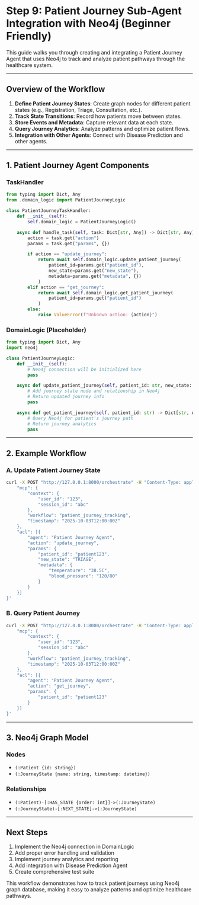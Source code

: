 # Step 9: Patient Journey Sub-Agent Integration with Neo4j (Beginner Friendly)

This guide walks you through creating and integrating a Patient Journey Agent that uses Neo4j to track and analyze patient pathways through the healthcare system.

---

## Overview of the Workflow

1. **Define Patient Journey States**: Create graph nodes for different patient states (e.g., Registration, Triage, Consultation, etc.).
2. **Track State Transitions**: Record how patients move between states.
3. **Store Events and Metadata**: Capture relevant data at each state.
4. **Query Journey Analytics**: Analyze patterns and optimize patient flows.
5. **Integration with Other Agents**: Connect with Disease Prediction and other agents.

---

## 1. Patient Journey Agent Components

### TaskHandler
```python
from typing import Dict, Any
from .domain_logic import PatientJourneyLogic

class PatientJourneyTaskHandler:
    def __init__(self):
        self.domain_logic = PatientJourneyLogic()

    async def handle_task(self, task: Dict[str, Any]) -> Dict[str, Any]:
        action = task.get("action")
        params = task.get("params", {})

        if action == "update_journey":
            return await self.domain_logic.update_patient_journey(
                patient_id=params.get("patient_id"),
                new_state=params.get("new_state"),
                metadata=params.get("metadata", {})
            )
        elif action == "get_journey":
            return await self.domain_logic.get_patient_journey(
                patient_id=params.get("patient_id")
            )
        else:
            raise ValueError(f"Unknown action: {action}")
```

### DomainLogic (Placeholder)
```python
from typing import Dict, Any
import neo4j

class PatientJourneyLogic:
    def __init__(self):
        # Neo4j connection will be initialized here
        pass

    async def update_patient_journey(self, patient_id: str, new_state: str, metadata: Dict[str, Any]) -> Dict[str, Any]:
        # Add journey state node and relationship in Neo4j
        # Return updated journey info
        pass

    async def get_patient_journey(self, patient_id: str) -> Dict[str, Any]:
        # Query Neo4j for patient's journey path
        # Return journey analytics
        pass
```

---

## 2. Example Workflow

### A. Update Patient Journey State
```bash
curl -X POST "http://127.0.0.1:8000/orchestrate" -H "Content-Type: application/json" -d '{
    "mcp": {
        "context": {
            "user_id": "123",
            "session_id": "abc"
        },
        "workflow": "patient_journey_tracking",
        "timestamp": "2025-10-03T12:00:00Z"
    },
    "acl": [{
        "agent": "Patient Journey Agent",
        "action": "update_journey",
        "params": {
            "patient_id": "patient123",
            "new_state": "TRIAGE",
            "metadata": {
                "temperature": "38.5C",
                "blood_pressure": "120/80"
            }
        }
    }]
}'
```

### B. Query Patient Journey
```bash
curl -X POST "http://127.0.0.1:8000/orchestrate" -H "Content-Type: application/json" -d '{
    "mcp": {
        "context": {
            "user_id": "123",
            "session_id": "abc"
        },
        "workflow": "patient_journey_tracking",
        "timestamp": "2025-10-03T12:00:00Z"
    },
    "acl": [{
        "agent": "Patient Journey Agent",
        "action": "get_journey",
        "params": {
            "patient_id": "patient123"
        }
    }]
}'
```

---

## 3. Neo4j Graph Model

### Nodes
- `(:Patient {id: string})`
- `(:JourneyState {name: string, timestamp: datetime})`

### Relationships
- `(:Patient)-[:HAS_STATE {order: int}]->(:JourneyState)`
- `(:JourneyState)-[:NEXT_STATE]->(:JourneyState)`

---

## Next Steps
1. Implement the Neo4j connection in DomainLogic
2. Add proper error handling and validation
3. Implement journey analytics and reporting
4. Add integration with Disease Prediction Agent
5. Create comprehensive test suite

This workflow demonstrates how to track patient journeys using Neo4j graph database, making it easy to analyze patterns and optimize healthcare pathways.